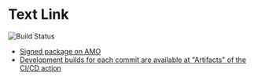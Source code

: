 # Text Link

![Build Status](https://github.com/piroor/textlink/actions/workflows/main.yml/badge.svg?branch=trunk)

* [Signed package on AMO](https://addons.mozilla.org/firefox/addon/text-link/)
* [Development builds for each commit are available at "Artifacts" of the CI/CD action](https://github.com/piroor/textlink/actions?query=workflow%3ACI%2FCD)
